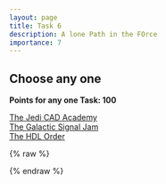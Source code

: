 ```yaml
---
layout: page
title: Task 6
description: A lone Path in the FOrce
importance: 7
---
```


## Choose any one

**Points for any one Task: 100**

<a href="#" onclick="event.preventDefault(); redirectToTask('task6_1')">The Jedi CAD Academy</a>
<br>
<a href="#" onclick="event.preventDefault(); redirectToTask('task6_2')">The Galactic Signal Jam</a>
<br>
<a href="#" onclick="event.preventDefault(); redirectToTask('task6_3')">The HDL Order</a>

{% raw %}
<script>
function redirectToTask(taskId) {
  window.location.href = '/tasks/' + taskId;
}
</script>
{% endraw %}
